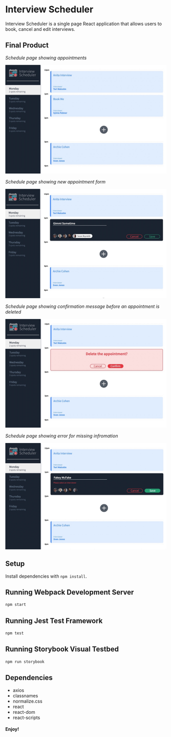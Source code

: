 # Interview Scheduler

Interview Scheduler is a single page React application that allows users to book, cancel and edit interviews.

## Final Product

*Schedule page showing appointments*

!["Screenshot showing appointments"](https://github.com/keepitclassick/scheduler/blob/master/public/images/appointmentShow.jpeg?raw=true)

*Schedule page showing new appointment form*

!["Screenshot of main page with new appointment form"](https://github.com/keepitclassick/scheduler/blob/master/public/images/newInterviewForm.jpeg?raw=true)

*Schedule page showing confirmation message before an appointment is deleted*

!["Screenshot of delete confirmation message"](https://github.com/keepitclassick/scheduler/blob/master/public/images/delete.jpeg?raw=true)

*Schedule page showing error for missing infromation*

!["Missing infromation error](https://github.com/keepitclassick/scheduler/blob/master/public/images/missingInfoError.jpeg?raw=true)


## Setup

Install dependencies with `npm install`.

## Running Webpack Development Server

```sh
npm start
```

## Running Jest Test Framework

```sh
npm test
```

## Running Storybook Visual Testbed

```sh
npm run storybook
```
## Dependencies

- axios
- classnames
- normalize.css
- react
- react-dom
- react-scripts

#### Enjoy! 


